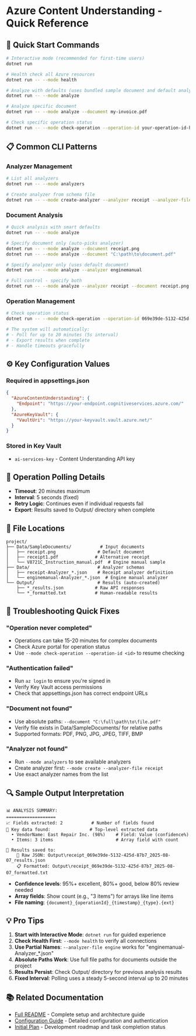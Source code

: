 # Azure Content Understanding - Quick Reference

## 🚀 Quick Start Commands

```bash
# Interactive mode (recommended for first-time users)
dotnet run

# Health check all Azure resources
dotnet run -- --mode health

# Analyze with defaults (uses bundled sample document and default analyzer)
dotnet run -- --mode analyze

# Analyze specific document
dotnet run -- --mode analyze --document my-invoice.pdf

# Check specific operation status
dotnet run -- --mode check-operation --operation-id your-operation-id-here
```

## 📋 Common CLI Patterns

### Analyzer Management
```bash
# List all analyzers
dotnet run -- --mode analyzers

# Create analyzer from schema file
dotnet run -- --mode create-analyzer --analyzer receipt --analyzer-file receipt.json
```

### Document Analysis
```bash
# Quick analysis with smart defaults
dotnet run -- --mode analyze

# Specify document only (auto-picks analyzer)
dotnet run -- --mode analyze --document receipt.png
dotnet run -- --mode analyze --document "C:\path\to\document.pdf"

# Specify analyzer only (uses default document)
dotnet run -- --mode analyze --analyzer enginemanual

# Full control - specify both
dotnet run -- --mode analyze --analyzer receipt --document receipt.png
```

### Operation Management
```bash
# Check operation status
dotnet run -- --mode check-operation --operation-id 069e39de-5132-425d-87b7-9f84cd4317f5

# The system will automatically:
# - Poll for up to 20 minutes (5s interval)
# - Export results when complete
# - Handle timeouts gracefully
```

## ⚙️ Key Configuration Values

### Required in appsettings.json
```json
{
  "AzureContentUnderstanding": {
    "Endpoint": "https://your-endpoint.cognitiveservices.azure.com/"
  },
  "AzureKeyVault": {
    "VaultUri": "https://your-keyvault.vault.azure.net/"
  }
}
```

### Stored in Key Vault
- `ai-services-key` - Content Understanding API key

## 🔄 Operation Polling Details

- **Timeout**: 20 minutes maximum
- **Interval**: 5 seconds (fixed)
- **Retry Logic**: Continues even if individual requests fail
- **Export**: Results saved to Output/ directory when complete

## 📁 File Locations

```
project/
├── Data/SampleDocuments/           # Input documents
│   ├── receipt.png                # Default document
│   ├── receipt1.pdf              # Alternative receipt
│   └── V8721C_Instruction_manual.pdf  # Engine manual sample
├── Data/                          # Analyzer schemas
│   ├── receipt-Analyzer_*.json    # Receipt analyzer definition
│   └── enginemanual-Analyzer_*.json  # Engine manual analyzer
└── Output/                        # Results (auto-created)
    ├── *_results.json            # Raw API responses
    └── *_formatted.txt           # Human-readable results
```

## 🚨 Troubleshooting Quick Fixes

### "Operation never completed"
- Operations can take 15-20 minutes for complex documents
- Check Azure portal for operation status
- Use `--mode check-operation --operation-id <id>` to resume checking

### "Authentication failed"
- Run `az login` to ensure you're signed in
- Verify Key Vault access permissions
- Check that appsettings.json has correct endpoint URLs

### "Document not found"
- Use absolute paths: `--document "C:\full\path\to\file.pdf"`
- Verify file exists in Data/SampleDocuments/ for relative paths
- Supported formats: PDF, PNG, JPG, JPEG, TIFF, BMP

### "Analyzer not found"  
- Run `--mode analyzers` to see available analyzers
- Create analyzer first: `--mode create --analyzer-file receipt`
- Use exact analyzer names from the list

## 🔍 Sample Output Interpretation

```
📊 ANALYSIS SUMMARY:
===================
📈 Fields extracted: 2           # Number of fields found
🔑 Key data found:               # Top-level extracted data
  • VendorName: East Repair Inc. (98%)    # Field: Value (confidence%)
  • Items: 3 items                        # Array field with count

📁 Results saved to:
    📄 Raw JSON: Output\receipt_069e39de-5132-425d-87b7_2025-08-07_results.json
    📋 Formatted: Output\receipt_069e39de-5132-425d-87b7_2025-08-07_formatted.txt
```

- **Confidence levels**: 95%+ excellent, 80%+ good, below 80% review needed
- **Array fields**: Show count (e.g., "3 items") for arrays like line items
- **File naming**: `{document}_{operationId}_{timestamp}_{type}.{ext}`

## 💡 Pro Tips

1. **Start with Interactive Mode**: `dotnet run` for guided experience
2. **Check Health First**: `--mode health` to verify all connections
3. **Use Partial Names**: `--analyzer-file engine` works for "enginemanual-Analyzer_*.json"  
4. **Absolute Paths Work**: Use full file paths for documents outside the project
5. **Results Persist**: Check Output/ directory for previous analysis results
6. **Fixed Interval**: Polling uses a steady 5-second interval up to 20 minutes

## 📚 Related Documentation

- [Full README](../README.md) - Complete setup and architecture guide
- [Configuration Guide](CONFIGURATION.md) - Detailed configuration and authentication
- [Initial Plan](initial_plan.md) - Development roadmap and task completion status
